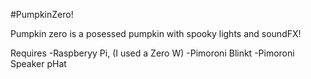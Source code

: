#PumpkinZero!

Pumpkin zero is a posessed pumpkin with spooky lights and soundFX!

Requires
-Raspberyy Pi, (I used a Zero W)
-Pimoroni Blinkt
-Pimoroni Speaker pHat